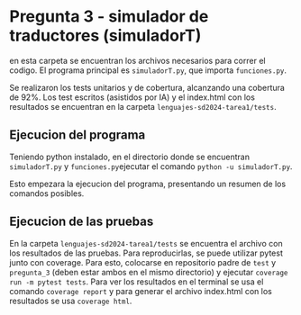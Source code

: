 # Pregunta 3 - simulador de traductores (simuladorT)

en esta carpeta se encuentran los archivos necesarios para correr el codigo. El programa principal es `simuladorT.py`, que importa `funciones.py`.

Se realizaron los tests unitarios y de cobertura, alcanzando una cobertura de 92%. Los test escritos (asistidos por IA) y el index.html con los resultados se encuentran en la carpeta `lenguajes-sd2024-tarea1/tests`.

## Ejecucion del programa

Teniendo python instalado, en el directorio donde se encuentran `simuladorT.py` y `funciones.py`ejecutar el comando `python -u simuladorT.py`.

Esto empezara la ejecucion del programa, presentando un resumen de los comandos posibles.

## Ejecucion de las pruebas

En la carpeta `lenguajes-sd2024-tarea1/tests` se encuentra el archivo con los resultados de las pruebas. Para reproducirlas, se puede utilizar pytest junto con coverage. Para esto, colocarse en repositorio padre de `test` y `pregunta_3` (deben estar ambos en el mismo directorio) y ejecutar `coverage run -m pytest tests`. Para ver los resultados en el terminal se usa el comando `coverage report` y para generar el archivo index.html con los resultados se usa `coverage html`.
